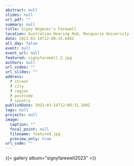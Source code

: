 ```yaml
---
abstract: null
slides: null
url_pdf: ""
summary: null
title: Signy Wegener's Farewell
location: Australian Hearing Hub, Macquarie University
date: 2023-03-14T12:00:35.648Z
all_day: false
event: null
event_url: null
featured: signyfarewell_2.jpg
authors: null
url_video: ""
url_slides: ""
address:
  ? street
  ? city
  ? region
  ? postcode
  ? country
publishDate: 2023-03-14T12:00:31.109Z
tags: null
projects: null
image:
  caption: ""
  focal_point: null
  filename: featured.jpg
  preview_only: true
url_code: ""
---
```


{{< gallery album="signyfarewell2023" >}}
